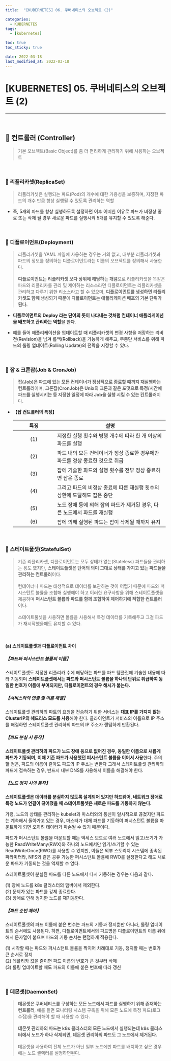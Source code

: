 ```yaml
---
title:  "[KUBERNETES] 06. 쿠버네티스의 오브젝트 (2)" 

categories:
  - KUBERNETES
tags:
  - [kubernetes]

toc: true
toc_sticky: true

date: 2022-03-18
last_modified_at: 2022-03-18
---
```

# [KUBERNETES] 05. 쿠버네티스의 오브젝트 (2)
---

<style>
table {
    font-size: 12pt;
}
table th:first-of-type {
    width: 5%;
}
table th:nth-of-type(2) {
    width: 15%;
}
table th:nth-of-type(3) {
    width: 50%;
}
table th:nth-of-type(4) {
    width: 30%;
}
</style>

<br>

## 🔔 컨트롤러 (Controller)

> 기본 오브젝트(Basic Object)를 좀 더 편리하게 관리하기 위해 사용하는 오브젝트

<br>

### 📜 리플리카셋(ReplicaSet)

> 리플리카셋은 실행되는 파드(Pod)의 개수에 대한 가용성을 보증하며, 지정한 파드의 개수 만큼 항상 실행될 수 있도록 관리하는 역할

- 즉, 5개의 파드를 항상 실행하도록 설정하면 이후 어떠한 이유로 파드가 비정상 종료 또는 삭제 될 경우 새로운 파드를 실행시켜 5개를 유지할 수 있도록 해준다.

<br>

### 📜 디플로이먼트(Deployment)

> 리플리카셋을 YAML 파일에 사용하는 경우는 거의 없고, 대부분 리플리카셋과 파드의 정보를 정의하는 디플로이먼트라는 이름의 오브젝트를 정의해서 사용한다.<br><br>
**디플로이먼트는 리플리카셋 보다 상위에 해당하는 개념**으로 리플리카셋을 똑같은 파드와 리플리카를 관리 및 제어하는 리소스라면 디플로이먼트는 리플리카셋을 관리하고 다루기 위한 리소스라고 할 수 있으며, **디플로이먼트를 생성하면 리플리카셋도 함께 생성되기 때문에 디플로이먼트는 애플리케이션 배포의 기본 단위가 된다.**

- **디플로이먼트의 Deploy 라는 단어의 뜻이 나타내는 것처럼 컨테이너 애플리케이션을 배포하고 관리하는 역할**을 한다.

- 예를 들어 애플리케이션을 업데이트할 때 리플리카셋의 변경 사항을 저장하는 리비전(Revision)을 남겨 롤백(Rollback)을 가능하게 해주고, 무증단 서비스를 위해 파드의 롤링 업데이트(Rolling Update)의 전략을 지정할 수 있다.

<br>

### 📜 잡 & 크론잡(Job & CronJob)

> **잡(Job)은 파드에 있는 모든 컨테이너가 정상적으로 종료할 때까지 재실행하는 컨트롤러**이며, **크론잡(CronJob)은 Unix의 크론과 같은 포맷으로 특정/시간에 파드를 실행시키는 등 지정한 일정에 따라 Job을 실행 시킬 수 있는 컨트롤러**이다.

- **【잡 컨트롤러의 특징】**

    |특징|설명|
    |:---:|---|
    |(1)|지정한 실행 횟수와 병행 개수에 따라 한 개 이상의 파드를 실행|
    |(2)|파드 내의 모든 컨테이너가 정상 종료한 경우에만 파드를 정상 종료한 것으로 취급|
    |(3)|잡에 기술한 파드의 실행 횟수를 전부 정상 종료하면 잡은 종료|
    |(4)|그리고 파드의 비정상 종료에 따른 재실행 횟수의 상한에 도달해도 잡은 중단|
    |(5)|노드 장애 등에 의해 잡의 파드가 제거된 경우, 다른 노드에서 파드를 재실행|
    |(6)|잡에 의해 실행된 파드는 잡이 삭제될 때까지 유지|

<br>

### 📜 스테이트풀셋(StatefulSet)

> 기존 리플리카셋, 디플로이먼트는 모두 상태가 없는(Stateless) 파드들을 관리하는 용도 였지만, **스테이트풀셋은 단어의 의미 그대로 상태를 가지고 있는 파드들을 관리하는 컨트롤러**이다. <br><br>
컨테이너나 파드는 태생적으로 데이터를 보관하는 것이 어렵기 때문에 파드와 퍼시스턴트 볼륨을 조합해 실행해야 하고 이러한 요구사항을 위해 스테이트풀셋을 제공하며 **퍼시스턴트 볼륨와 파드를 함께 조합하여 제어하기에 적합한 컨트롤러**이다. <br><br>
스테이트풀셋을 사용하면 볼륨을 사용해서 특정 데이터를 기록해두고 그걸 파드가 재시작했을때도 유지할 수 있다.

<br>

#### (a) 스테이트풀셋과 디플로이먼트 차이

##### 【파드와 퍼시스턴트 볼륨의 이름】

스테이트풀셋도 지정한 리플리카 수에 해당하는 파드를 파드 템플릿에 기술한 내용에 따라 기동되며 **스테이트풀셋에서는 파드와 퍼시스턴트 볼륨을 하나의 단위로 취급하여 동일한 번호가 이름에 부여되지만, 디플로이먼트의 경우 해시가 붙는다.**

##### 【서비스와의 연결 및 이름 해결】

스테이트풀셋 관리하의 파트의 요청을 전송하기 위한 서비스는 **대표 IP를 가지지 않는 ClusterIP의 헤드리스 모드를 사용**해야 한다. 클라이언트가 서비스의 이름으로 IP 주소를 해결하면 스테이트풀셋 관리하의 파드의 IP 주소가 랜덤하게 반환된다.

##### 【파드 분실 시 동작】

**스테이트풀셋 관리하의 파드가 노드 장애 등으로 없어진 경우, 동일한 이름으로 새롭게 파드가 기동되며, 이때 기존 파드가 사용했던 퍼시스턴트 볼륨을 이어서 사용**한다. 주의할 점은, 파드의 이름이 같아도 파드의 IP 주소는 변한다 그래서 스테이트풀셋 관리하의 파드에 접속하는 경우, 반드시 내부 DNS를 사용해서 이름을 해결해야 한다.

##### 【노드 정지 시의 동작】

**스테이트풀셋은 데이터를 분실하지 않도록 설계되어 있지만 하드웨어, 네트워크 장애로 특정 노드가 연결이 끊어졌을 때 스테이트풀셋은 새로운 파드를 기동하지 않는다.** 

가령, 노드의 상태를 관리하는 kubelet과 마스터와의 통신이 일시적으로 끊겼지만 파드는 계속해서 돌아가고 있는 경우, 마스터가 대체 파드를 기동하여 퍼시스턴트 볼륨을 마운트하게 되면 오히려 데이터가 파손될 수 있기 때문이다.

파드가 퍼시스턴트 볼륨을 마운트할 때는 엑세스 모드로 여러 노드에서 읽고/쓰기가 가능한 ReadWriteMany(RWX)와 하나의 노드에서만 읽기/쓰기할 수 있는 ReadWriteOnce(RWO)를 사용할 수 있지만, 이들은 외부 스토리지 시스템에 종속된 파라미터라, NFS와 같은 공유 가능한 퍼시스턴트 볼륨에 RWO를 설정한다고 해도 새로운 파드가 기동되는 것을 억제할 수 없다.

스테이트풀셋이 분실된 파드를 다른 노드에서 다시 기동하는 경우는 다음과 같다.

(1) 장애 노드를 k8s 클러스터의 맴버에서 제외한다.<br>
(2) 문제가 있는 파드를 강제 종료한다.<br>
(3) 장애로 인해 정지한 노드를 재기동한다.

##### 【파드 순번 제어】

스테이트풀셋의 파드 이름에 붙은 번수는 파드의 기동과 정지뿐만 아니라, 롤링 업데이트의 순서에도 사용된다. 하편, 디플로이먼트에서의 파드명은 디플로이먼트의 이름 뒤에 해시 문자열이 붙으며 파드의 기동 순서는 랜덤하게 적용된다.

(1) 시작할 때는 파드와 퍼시스턴트 볼륨을 짝지어 차례대로 기동, 정지할 때는 번호가 큰 순서로 정지 <br>
(2) 레플리카 값을 줄이면 파드 이름의 번호가 큰 것부터 삭제 <br>
(3) 롤링 업데이트할 때도 파드의 이름에 붙은 번호에 따라 갱신 

<br>

### 📜 데몬셋(DaemonSet)

> **데몬셋은 쿠버네티스를 구성하는 모든 노드에서 파드를 실행하기 위해 존재하는 컨트롤러**, 예를 들면 모니터링 시스템 구축을 위해 모든 노드에 특정 파드(로그 수집)을 관리해야 할 때 사용할 수 있다. <br><br>
**데몬셋 관리하의 파드는 k8s 클러스터의 모든 노드에서 실행되는데 k8s 클러스터에서 노드가 하나 삭제되면, 데몬셋 관리하의 파드도 그 노드에서 제거된다.**<br><br>
데몬셋을 사용하여 전체 노드가 아닌 일부 노드에만 파드를 배치하고 싶은 경우에는 노드 셀렉터를 설정하면된다.

<br>